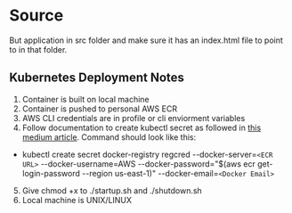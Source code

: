 # Source
But application in src folder and make sure it has an index.html file to point to in that folder.

## Kubernetes Deployment Notes
1. Container is built on local machine 
2. Container is pushed to personal AWS ECR
3. AWS CLI credentials are in profile or cli enviorment variables
4. Follow documentation to create kubectl secret as followed in [this medium article](https://medium.com/@danieltse/pull-the-docker-image-from-aws-ecr-in-kubernetes-dc7280d74904). Command should look like this:
- kubectl create secret docker-registry regcred --docker-server=`<ECR URL>` --docker-username=AWS --docker-password="$(aws ecr get-login-password --region us-east-1)" --docker-email=`<Docker Email>`
5. Give chmod +x to ./startup.sh and ./shutdown.sh 
6. Local machine is UNIX/LINUX
